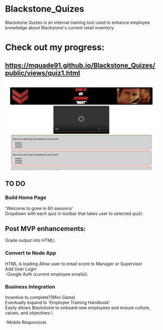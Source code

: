 # Blackstone_Quizes

Blackstone Quizes is an internal training tool used to enhance employee knowledge about Blackstone's current retail inventory.


# Check out my progress:

## https://mquade91.github.io/Blackstone_Quizes/public/views/quiz1.html

![Home Page](/public/quiz.png)

## TO DO

### Build Home Page
'Welcome to gone in 60 sessions'\
Dropdown with each quiz in toolbar that
takes user to selected quiz\


## Post MVP enhancements:
Grade output into HTML\

### Convert to Node App
HTML is loading
Allow user to email score to Manager or Supervisor\
Add User Login\
    -Google Auth (current employee emails)\

### Business Integration
Incentive to complete?(Mini Game)\
Eventually expand to 'Employee Training Handbook'\
  Easily allows Blackstone to onboard new employees and ensure culture, values, and objectives.\

  -Mobile Responsive\
